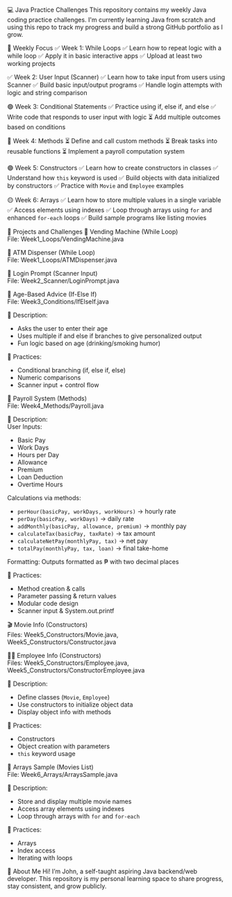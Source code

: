 💻 Java Practice Challenges
This repository contains my weekly Java coding practice challenges.
I'm currently learning Java from scratch and using this repo to track my progress and build a strong GitHub portfolio as I grow.

📅 Weekly Focus
✅ Week 1: While Loops
✅ Learn how to repeat logic with a while loop
✅ Apply it in basic interactive apps
✅ Upload at least two working projects

✅ Week 2: User Input (Scanner)
✅ Learn how to take input from users using Scanner
✅ Build basic input/output programs
✅ Handle login attempts with logic and string comparison

🟢 Week 3: Conditional Statements
✅ Practice using if, else if, and else
✅ Write code that responds to user input with logic
⏳ Add multiple outcomes based on conditions

🔵 Week 4: Methods
⏳ Define and call custom methods
⏳ Break tasks into reusable functions
⏳ Implement a payroll computation system

🟣 Week 5: Constructors
✅ Learn how to create constructors in classes
✅ Understand how `this` keyword is used
✅ Build objects with data initialized by constructors
✅ Practice with `Movie` and `Employee` examples

🟡 Week 6: Arrays
✅ Learn how to store multiple values in a single variable
✅ Access elements using indexes
✅ Loop through arrays using `for` and enhanced `for-each` loops
✅ Build sample programs like listing movies

📁 Projects and Challenges
🔁 Vending Machine (While Loop)  
File: Week1_Loops/VendingMachine.java  

🏧 ATM Dispenser (While Loop)  
File: Week1_Loops/ATMDispenser.java  

🔐 Login Prompt (Scanner Input)  
File: Week2_Scanner/LoginPrompt.java  

👴 Age-Based Advice (If-Else If)  
File: Week3_Conditions/IfElseIf.java  

🧠 Description:  
- Asks the user to enter their age  
- Uses multiple if and else if branches to give personalized output  
- Fun logic based on age (drinking/smoking humor)  

📌 Practices:  
- Conditional branching (if, else if, else)  
- Numeric comparisons  
- Scanner input + control flow  

🧮 Payroll System (Methods)  
File: Week4_Methods/Payroll.java  

🧠 Description:  
User Inputs:  
- Basic Pay  
- Work Days  
- Hours per Day  
- Allowance  
- Premium  
- Loan Deduction  
- Overtime Hours  

Calculations via methods:  
- `perHour(basicPay, workDays, workHours)` → hourly rate  
- `perDay(basicPay, workDays)` → daily rate  
- `addMonthly(basicPay, allowance, premium)` → monthly pay  
- `calculateTax(basicPay, taxRate)` → tax amount  
- `calculateNetPay(monthlyPay, tax)` → net pay  
- `totalPay(monthlyPay, tax, loan)` → final take-home  

Formatting: Outputs formatted as ₱ with two decimal places  

📌 Practices:  
- Method creation & calls  
- Parameter passing & return values  
- Modular code design  
- Scanner input & System.out.printf  

🎬 Movie Info (Constructors)  
Files: Week5_Constructors/Movie.java, Week5_Constructors/Constructor.java  

👨‍💼 Employee Info (Constructors)  
Files: Week5_Constructors/Employee.java, Week5_Constructors/ConstructorEmployee.java  

🧠 Description:  
- Define classes (`Movie`, `Employee`)  
- Use constructors to initialize object data  
- Display object info with methods  

📌 Practices:  
- Constructors  
- Object creation with parameters  
- `this` keyword usage  

🎥 Arrays Sample (Movies List)  
File: Week6_Arrays/ArraysSample.java  

🧠 Description:  
- Store and display multiple movie names  
- Access array elements using indexes  
- Loop through arrays with `for` and `for-each`  

📌 Practices:  
- Arrays  
- Index access  
- Iterating with loops  

👋 About Me
Hi! I’m John, a self-taught aspiring Java backend/web developer.
This repository is my personal learning space to share progress, stay consistent, and grow publicly.

